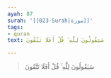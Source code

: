 ```yaml
---
ayah: 87
surah: '[[023-Surah|سورة]]'
tags:
- quran
text: سَيَقُولُونَ لِلَّهِ ۚ قُلْ أَفَلَا تَتَّقُونَ

---
```

> سَيَقُولُونَ لِلَّهِ ۚ قُلْ أَفَلَا تَتَّقُونَ
